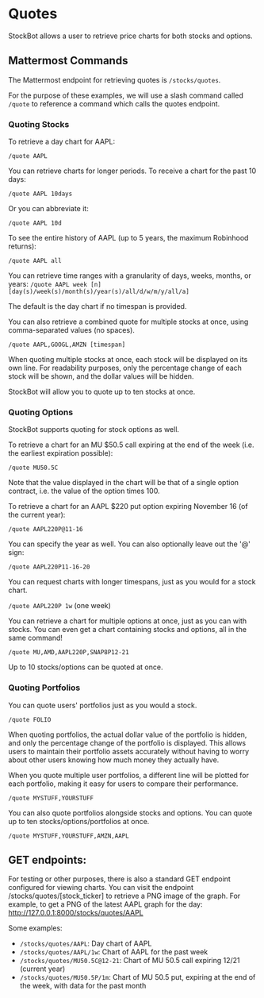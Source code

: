 # Quotes

StockBot allows a user to retrieve price charts for both stocks and options.

## Mattermost Commands

The Mattermost endpoint for retrieving quotes is `/stocks/quotes`.

For the purpose of these examples, we will use a slash command called `/quote` to reference a command which calls the quotes endpoint.

### Quoting Stocks

To retrieve a day chart for AAPL:

`/quote AAPL`

You can retrieve charts for longer periods. To receive a chart for the past 10 days:

`/quote AAPL 10days`

Or you can abbreviate it:

`/quote AAPL 10d`

To see the entire history of AAPL (up to 5 years, the maximum Robinhood returns):

`/quote AAPL all`

You can retrieve time ranges with a granularity of days, weeks, months, or years:
`/quote AAPL week [n][day(s)/week(s)/month(s)/year(s)/all/d/w/m/y/all/a]`

The default is the day chart if no timespan is provided.

You can also retrieve a combined quote for multiple stocks at once, using comma-separated values (no spaces).

`/quote AAPL,GOOGL,AMZN [timespan]`

When quoting multiple stocks at once, each stock will be displayed on its own line.
For readability purposes, only the percentage change of each stock will be shown,
and the dollar values will be hidden.

StockBot will allow you to quote up to ten stocks at once.

### Quoting Options

StockBot supports quoting for stock options as well.

To retrieve a chart for an MU $50.5 call expiring at the end of the week (i.e. the earliest expiration possible):

`/quote MU50.5C`

Note that the value displayed in the chart will be that of a single option contract, i.e. the value of the option times 100.

To retrieve a chart for an AAPL $220 put option expiring November 16 (of the current year):

`/quote AAPL220P@11-16`

You can specify the year as well. You can also optionally leave out the '@' sign:

`/quote AAPL220P11-16-20`

You can request charts with longer timespans, just as you would for a stock chart.

`/quote AAPL220P 1w` (one week)

You can retrieve a chart for multiple options at once, just as you can with stocks. You can even get a chart containing stocks and options, all in the same command!

`/quote MU,AMD,AAPL220P,SNAP8P12-21`

Up to 10 stocks/options can be quoted at once.

### Quoting Portfolios

You can quote users' portfolios just as you would a stock.

`/quote FOLIO`

When quoting portfolios, the actual dollar value of the portfolio is hidden, and
only the percentage change of the portfolio is displayed. This allows users
to maintain their portfolio assets accurately without having to worry about other
users knowing how much money they actually have.

When you quote multiple user portfolios, a different line will be plotted for each portfolio, making it easy for users to compare their performance.

`/quote MYSTUFF,YOURSTUFF`

You can also quote portfolios alongside stocks and options. You can quote up to ten stocks/options/portfolios at once.

`/quote MYSTUFF,YOURSTUFF,AMZN,AAPL`

## GET endpoints:

For testing or other purposes, there is also a standard GET endpoint configured for viewing charts. You can visit the endpoint /stocks/quotes/[stock_ticker] to retrieve a PNG image of the graph. For example, to get a PNG of the latest AAPL graph for the day: http://127.0.0.1:8000/stocks/quotes/AAPL

Some examples:

* `/stocks/quotes/AAPL`: Day chart of AAPL
* `/stocks/quotes/AAPL/1w`: Chart of AAPL for the past week
* `/stocks/quotes/MU50.5C@12-21`: Chart of MU 50.5 call expiring 12/21 (current year)
* `/stocks/quotes/MU50.5P/1m`: Chart of MU 50.5 put, expiring at the end of the week, with data for the past month

